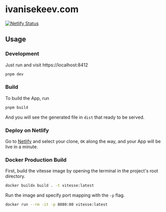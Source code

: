 # ivanisekeev.com
[![Netlify Status](https://api.netlify.com/api/v1/badges/3ecd1eae-1e2e-49a2-9cde-71974a57f30c/deploy-status)](https://app.netlify.com/sites/ivanisekeev/deploys)

## Usage

### Development

Just run and visit https://localhost:8412

```bash
pnpm dev
```

### Build

To build the App, run

```bash
pnpm build
```

And you will see the generated file in `dist` that ready to be served.

### Deploy on Netlify

Go to [Netlify](https://app.netlify.com/start) and select your clone, `OK` along the way, and your App will be live in a minute.

### Docker Production Build

First, build the vitesse image by opening the terminal in the project's root directory.

```bash
docker buildx build . -t vitesse:latest
```

Run the image and specify port mapping with the `-p` flag.

```bash
docker run --rm -it -p 8080:80 vitesse:latest
```
